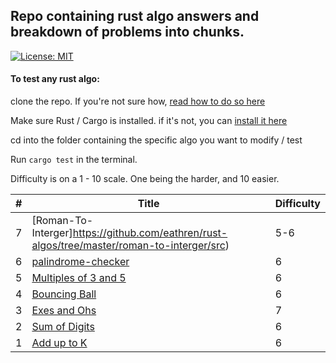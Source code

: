 ## Repo containing rust algo answers and breakdown of problems into chunks.

[![License: MIT](https://img.shields.io/badge/License-MIT-yellow.svg)](https://opensource.org/licenses/MIT)

#### To test any rust algo:

clone the repo. If you're not sure how, [read how to do so here](https://docs.github.com/en/free-pro-team@latest/github/creating-cloning-and-archiving-repositories/cloning-a-repository)

Make sure Rust / Cargo is installed. if it's not, you can [install it here](https://www.rust-lang.org/tools/install)

cd into the folder containing the specific algo you want to modify / test

Run <code>cargo test</code> in the terminal.

Difficulty is on a 1 - 10 scale. One being the harder, and 10 easier.

| #   | Title                                                                                         | Difficulty |
| --- | --------------------------------------------------------------------------------------------- | ---------- |
| 7   | [Roman-To-Interger]https://github.com/eathren/rust-algos/tree/master/roman-to-interger/src)                       | 5-6        |
| 6   | [palindrome-checker](https://github.com/eathren/rust-algos/tree/master/palindrome-checker)    | 6          |
| 5   | [Multiples of 3 and 5](https://github.com/eathren/rust-algos/tree/master/multiples-of-3-or-5) | 6          |
| 4   | [Bouncing Ball](https://github.com/eathren/rust-algos/tree/master/bouncing-balls)             | 6          |
| 3   | [Exes and Ohs](https://github.com/eathren/rust-algos/tree/master/exes-and-ohs)                | 7          |
| 2   | [Sum of Digits](https://github.com/eathren/rust-algos/tree/master/sum-of-digits)              | 6          |
| 1   | [Add up to K](https://github.com/eathren/rust-algos/tree/master/add-up-to-k)                  | 6          |
